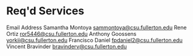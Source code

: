 # Req'd Services


Email Address
Samantha Montoya     sammontoya@csu.fullerton.edu
Rene Ortiz           ror5446@csu.fullerton.edu
Anthony Goossens     yorkii@csu.fullerton.edu
Francisco Daniel     fpdaniel2@csu.fullerton.edu
Vincent Bravinder    bravinderv@csu.fullerton.edu

